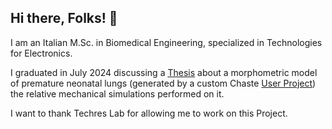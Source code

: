 ## Hi there, Folks! 👋

I am an Italian M.Sc. in Biomedical Engineering, specialized in
Technologies for Electronics.

I graduated in July 2024 discussing a
[Thesis](https://github.com/andriluca/Thesis/blob/main/Latex/Thesis.pdf)
about a morphometric model of premature neonatal lungs (generated by a
custom Chaste [User
Project](https://github.com/andriluca/NewbornAirwayGeneration)) the
relative mechanical simulations performed on it.

I want to thank Techres Lab for allowing me to work on this Project.

<!-- **andriluca/andriluca** is a ✨_special_ ✨ repository because
its `README.md` (this file) appears on your GitHub profile.

Here are some ideas to get you started:

- 🔭 I’m currently working on ...
- 🌱 I’m currently learning ...
- 👯 I’m looking to collaborate on ...
- 🤔 I’m looking for help with ...
- 💬 Ask me about ...
- 📫 How to reach me: ...
- 😄 Pronouns: ...
- ⚡ Fun fact: ...
-->
